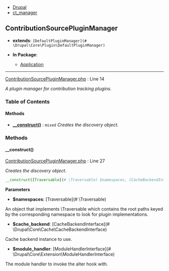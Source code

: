 
- [Drupal](../namespaces/drupal.md)
- [ct_manager](../namespaces/drupal-ct-manager.md)


## ContributionSourcePluginManager

- **extends**: `[DefaultPluginManager](# \Drupal\Core\Plugin\DefaultPluginManager)`

- **In Package**:
    - [Application](../packages/Application.md)
  


---





[ContributionSourcePluginManager.php](../files/web-modules-custom-ct-manager-src-contributionsourcepluginmanager.md) : Line 14

*A plugin manager for contribution tracking plugins.*









### Table of Contents










#### Methods
- **[__construct()](../classes/Drupal-ct-manager-ContributionSourcePluginManager.md#__construct)**
           : `mixed`
*Creates the discovery object.*









### Methods

#### __construct()

[ContributionSourcePluginManager.php](../files/web-modules-custom-ct-manager-src-contributionsourcepluginmanager.md) : Line 27

*Creates the discovery object.*

```php
__construct([Traversable](# \Traversable) $namespaces, [CacheBackendInterface](# \Drupal\Core\Cache\CacheBackendInterface) $cache_backend, [ModuleHandlerInterface](# \Drupal\Core\Extension\ModuleHandlerInterface) $module_handler) :mixed
```




**Parameters**

- **$namespaces**: [Traversable](# \Traversable)
    
An object that implements \Traversable which contains the root paths
keyed by the corresponding namespace to look for plugin implementations.

- **$cache_backend**: [CacheBackendInterface](# \Drupal\Core\Cache\CacheBackendInterface)
    
Cache backend instance to use.

- **$module_handler**: [ModuleHandlerInterface](# \Drupal\Core\Extension\ModuleHandlerInterface)
    
The module handler to invoke the alter hook with.









